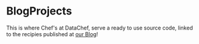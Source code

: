 # BlogProjects
This is where Chef's at DataChef, serve a ready to use source code, linked to the recipies published at [our Blog](https://blog.datachef.co)!
